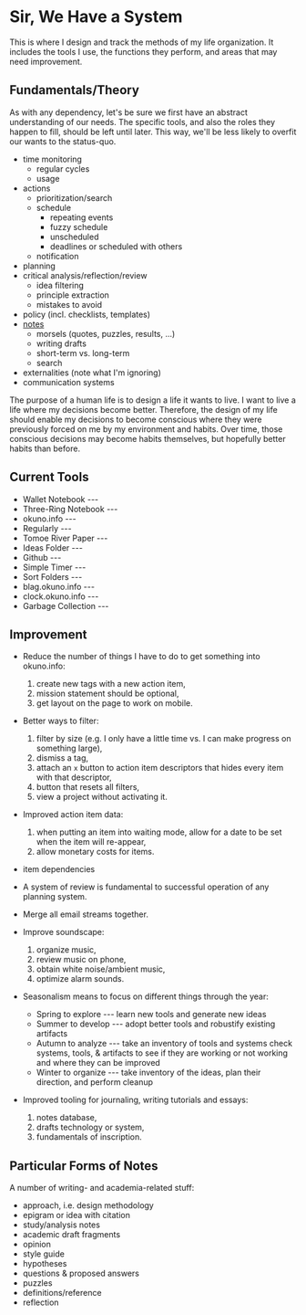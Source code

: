 # Sir, We Have a System

This is where I design and track the methods of my life organization.
It includes the tools I use, the functions they perform, and areas that may need improvement.

## Fundamentals/Theory

As with any dependency, let's be sure we first have an abstract understanding of our needs.
The specific tools, and also the roles they happen to fill, should be left until later.
This way, we'll be less likely to overfit our wants to the status-quo.

  * time monitoring
      * regular cycles
      * usage
  * actions
      * prioritization/search
      * schedule
          * repeating events
          * fuzzy schedule
          * unscheduled
          * deadlines or scheduled with others
      * notification
  * planning
  * critical analysis/reflection/review
      * idea filtering
      * principle extraction
      * mistakes to avoid
  * policy (incl. checklists, templates)
  * [notes](#Particular_Things_to_Keep_50)
      * morsels (quotes, puzzles, results, ...)
      * writing drafts
      * short-term vs. long-term
      * search
  * externalities (note what I'm ignoring)
  * communication systems

The purpose of a human life is to design a life it wants to live.
I want to live a life where my decisions become better.
Therefore, the design of my life should enable my decisions to become conscious where they were previously forced on me by my environment and habits.
Over time, those conscious decisions may become habits themselves, but hopefully better habits than before.

## Current Tools

  * Wallet Notebook --- 
  * Three-Ring Notebook --- 
  * okuno.info --- 
  * Regularly --- 
  * Tomoe River Paper --- 
  * Ideas Folder --- 
  * Github --- 
  * Simple Timer --- 
  * Sort Folders --- 
  * blag.okuno.info --- 
  * clock.okuno.info --- 
  * Garbage Collection --- 

## Improvement

  * Reduce the number of things I have to do to get something into okuno.info:
    1. create new tags with a new action item,
    2. mission statement should be optional,
    3. get layout on the page to work on mobile.
    
  * Better ways to filter:
    1. filter by size (e.g. I only have a little time vs. I can make progress on something large),
    2. dismiss a tag,
    3. attach an `x` button to action item descriptors that hides every item with that descriptor,
    4. button that resets all filters,
    5. view a project without activating it.
    
  * Improved action item data:
    1. when putting an item into waiting mode, allow for a date to be set when the item will re-appear,
    2. allow monetary costs for items.
    
  * item dependencies
    
  * A system of review is fundamental to successful operation of any planning system.
    
  * Merge all email streams together.
    
  * Improve soundscape:
    1. organize music,
    2. review music on phone,
    3. obtain white noise/ambient music,
    4. optimize alarm sounds.
    
  * Seasonalism means to focus on different things through the year:
      * Spring to explore  --- learn new tools and generate new ideas
      * Summer to develop  --- adopt better tools and robustify existing artifacts
      * Autumn to analyze  --- take an inventory of tools and systems
      check systems, tools, & artifacts to see if they are working or not working and where they can be improved
      * Winter to organize --- take inventory of the ideas, plan their direction, and perform cleanup
    
  * Improved tooling for journaling, writing tutorials and essays:
    1. notes database,
    2. drafts technology or system,
    3. fundamentals of inscription.

## Particular Forms of Notes

A number of writing- and academia-related stuff:

  * approach, i.e. design methodology
  * epigram or idea with citation
  * study/analysis notes
  * academic draft fragments
  * opinion
  * style guide
  * hypotheses
  * questions & proposed answers
  * puzzles
  * definitions/reference
  * reflection
